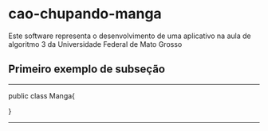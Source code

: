 # cao-chupando-manga

Este software representa o desenvolvimento de uma aplicativo na aula de algoritmo 3 da Universidade Federal de Mato Grosso

## Primeiro exemplo de subseção


---

public class Manga{

}

---

